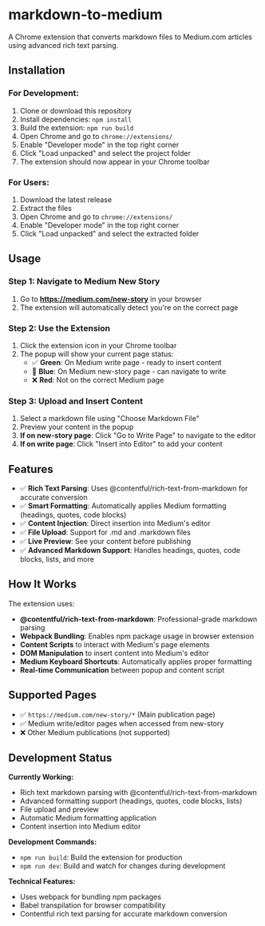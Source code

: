 # markdown-to-medium
A Chrome extension that converts markdown files to Medium.com articles using advanced rich text parsing.

## Installation

### For Development:
1. Clone or download this repository
2. Install dependencies: `npm install`
3. Build the extension: `npm run build`
4. Open Chrome and go to `chrome://extensions/`
5. Enable "Developer mode" in the top right corner
6. Click "Load unpacked" and select the project folder
7. The extension should now appear in your Chrome toolbar

### For Users:
1. Download the latest release
2. Extract the files
3. Open Chrome and go to `chrome://extensions/`
4. Enable "Developer mode" in the top right corner
5. Click "Load unpacked" and select the extracted folder

## Usage

### Step 1: Navigate to Medium New Story
1. Go to **https://medium.com/new-story** in your browser
2. The extension will automatically detect you're on the correct page

### Step 2: Use the Extension
1. Click the extension icon in your Chrome toolbar
2. The popup will show your current page status:
   - ✅ **Green**: On Medium write page - ready to insert content
   - 📖 **Blue**: On Medium new-story page - can navigate to write
   - ❌ **Red**: Not on the correct Medium page

### Step 3: Upload and Insert Content
1. Select a markdown file using "Choose Markdown File"
2. Preview your content in the popup
3. **If on new-story page**: Click "Go to Write Page" to navigate to the editor
4. **If on write page**: Click "Insert into Editor" to add your content

## Features

- ✅ **Rich Text Parsing**: Uses @contentful/rich-text-from-markdown for accurate conversion
- ✅ **Smart Formatting**: Automatically applies Medium formatting (headings, quotes, code blocks)
- ✅ **Content Injection**: Direct insertion into Medium's editor
- ✅ **File Upload**: Support for .md and .markdown files
- ✅ **Live Preview**: See your content before publishing
- ✅ **Advanced Markdown Support**: Handles headings, quotes, code blocks, lists, and more

## How It Works

The extension uses:
- **@contentful/rich-text-from-markdown**: Professional-grade markdown parsing
- **Webpack Bundling**: Enables npm package usage in browser extension
- **Content Scripts** to interact with Medium's page elements
- **DOM Manipulation** to insert content into Medium's editor
- **Medium Keyboard Shortcuts**: Automatically applies proper formatting
- **Real-time Communication** between popup and content script

## Supported Pages

- ✅ `https://medium.com/new-story/*` (Main publication page)
- ✅ Medium write/editor pages when accessed from new-story
- ❌ Other Medium publications (not supported)

## Development Status

**Currently Working:**
- Rich text markdown parsing with @contentful/rich-text-from-markdown
- Advanced formatting support (headings, quotes, code blocks, lists)
- File upload and preview
- Automatic Medium formatting application
- Content insertion into Medium editor

**Development Commands:**
- `npm run build`: Build the extension for production
- `npm run dev`: Build and watch for changes during development

**Technical Features:**
- Uses webpack for bundling npm packages
- Babel transpilation for browser compatibility
- Contentful rich text parsing for accurate markdown conversion
